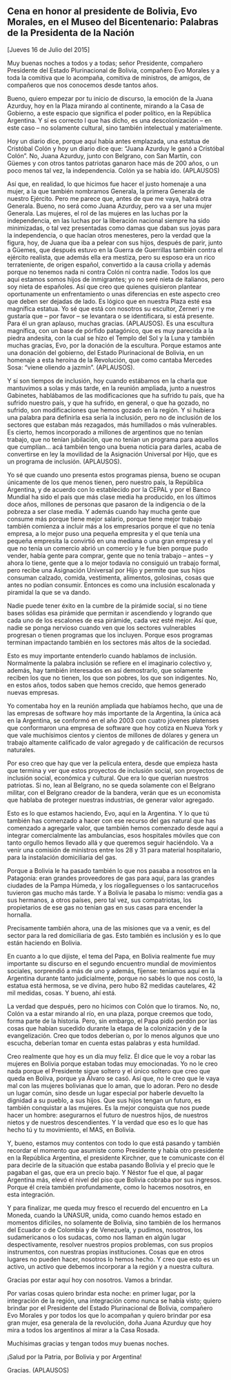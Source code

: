Cena en honor al presidente de Bolivia, Evo Morales, en el Museo del Bicentenario: Palabras de la Presidenta de la Nación
-------------------------------------------------------------------------------------------------------------------------

[Jueves 16 de Julio del 2015]

Muy buenas noches a todos y a todas; señor Presidente, compañero
Presidente del Estado Plurinacional de Bolivia, compañero Evo Morales y
a toda la comitiva que lo acompaña, comitiva de ministros, de amigos, de
compañeros que nos conocemos desde tantos años.

Bueno, quiero empezar por tu inicio de discurso, la emoción de la Juana
Azurduy, hoy en la Plaza mirando al continente, mirando a la Casa de
Gobierno, a este espacio que significa el poder político, en la
República Argentina. Y sí es correcto l que has dicho, es una
descolonización – en este caso – no solamente cultural, sino también
intelectual y materialmente.

Hoy un diario dice, porque aquí había antes emplazada, una estatua de
Cristóbal Colón y hoy un diario dice que: “Juana Azurduy le ganó a
Cristóbal Colón”. No, Juana Azurduy, junto con Belgrano, con San Martín,
con Güemes y con otros tantos patriotas ganaron hace más de 200 años, o
un poco menos tal vez, la independencia. Colón ya se había ido.
(APLAUSOS)

Así que, en realidad, lo que hicimos fue hacer el justo homenaje a una
mujer, a la que también nombramos Generala, la primera Generala de
nuestro Ejército. Pero me parece que, antes de que me vaya, habrá otra
Generala. Bueno, no será como Juana Azurduy, pero va a ser una mujer
Generala. Las mujeres, el rol de las mujeres en las luchas por la
independencia, en las luchas por la liberación nacional siempre ha sido
minimizadas, o tal vez presentadas como damas que daban sus joyas para
la independencia, o que hacían otros menesteres, pero la verdad que la
figura, hoy, de Juana que iba a pelear con sus hijos, después de parir,
junto a Güemes, que después estuvo en la Guerra de Guerrillas también
contra el ejército realista, que además ella era mestiza, pero su esposo
era un rico terrateniente, de origen español, convertido a la causa
criolla y además porque no tenemos nada ni contra Colón ni contra nadie.
Todos los que aquí estamos somos hijos de inmigrantes; yo no seré nieta
de italianos, pero soy nieta de españoles. Así que creo que quienes
quisieron plantear oportunamente un enfrentamiento o unas diferencias en
este aspecto creo que deben ser dejadas de lado. Es lógico que en
nuestra Plaza esté esa magnífica estatua. Yo sé que está con nosotros su
escultor, Zerneri y me gustaría que – por favor – se levantara o se
identificara, si está presente. Para él un gran aplauso, muchas gracias.
(APLAUSOS). Es una escultura magnífica, con un base de pórfido
patagónico, que es muy parecida a la piedra andesita, con la cual se
hizo el Templo del Sol y la Luna y también muchas gracias, Evo, por la
donación de la escultura. Porque estamos ante una donación del gobierno,
del Estado Plurinacional de Bolivia, en un homenaje a esta heroína de la
Revolución, que como cantaba Mercedes Sosa: “viene oliendo a jazmín”.
(APLAUSOS).

Y sí son tiempos de inclusión, hoy cuando estábamos en la charla que
mantuvimos a solas y más tarde, en la reunión ampliada, junto a nuestros
Gabinetes, hablábamos de las modificaciones que ha sufrido tu país, que
ha sufrido nuestro país, y que ha sufrido, en general, o que ha gozado,
no sufrido, son modificaciones que hemos gozado en la región. Y si
hubiera una palabra para definirla esa sería la inclusión, pero no de
inclusión de los sectores que estaban más rezagados, más humillados o
más vulnerables. Es cierto, hemos incorporado a millones de argentinos
que no tenían trabajo, que no tenían jubilación, que no tenían un
programa para aquellos que cumplían… acá también tengo una buena noticia
para darles, acaba de convertirse en ley la movilidad de la Asignación
Universal por Hijo, que es un programa de inclusión. (APLAUSOS).

Yo sé que cuando uno presenta estos programas piensa, bueno se ocupan
únicamente de los que menos tienen, pero nuestro país, la República
Argentina, y de acuerdo con lo establecido por la CEPAL y por el Banco
Mundial ha sido el país que más clase media ha producido, en los últimos
doce años, millones de personas que pasaron de la indigencia o de la
pobreza a ser clase media. Y además cuando hay mucha gente que consume
más porque tiene mejor salario, porque tiene mejor trabajo también
comienza a incluir más a los empresarios porque el que no tenía empresa,
a lo mejor puso una pequeña empresita y el que tenía una pequeña
empresita la convirtió en una mediana o una gran empresa y el que no
tenía un comercio abrió un comercio y le fue bien porque pudo vender,
había gente para comprar, gente que no tenía trabajo – antes – y ahora
lo tiene, gente que a lo mejor todavía no consiguió un trabajo formal,
pero recibe una Asignación Universal por Hijo y permite que sus hijos
consuman calzado, comida, vestimenta, alimentos, golosinas, cosas que
antes no podían consumir. Entonces es como una inclusión escalonada y
piramidal la que se va dando.

Nadie puede tener éxito en la cumbre de la pirámide social, si no tiene
bases sólidas esa pirámide que permitan ir ascendiendo y logrando que
cada uno de los escalones de esa pirámide, cada vez esté mejor. Así que,
nadie se ponga nervioso cuando ven que los sectores vulnerables
progresan o tienen programas que los incluyen. Porque esos programas
terminan impactando también en los sectores más altos de la sociedad.

Esto es muy importante entenderlo cuando hablamos de inclusión.
Normalmente la palabra inclusión se refiere en el imaginario colectivo
y, además, hay también interesados en así demostrarlo, que solamente
reciben los que no tienen, los que son pobres, los que son indigentes.
No, en estos años, todos saben que hemos crecido, que hemos generado
nuevas empresas.

Yo comentaba hoy en la reunión ampliada que habíamos hecho, que una de
las empresas de software hoy más importante de la Argentina, la única
acá en la Argentina, se conformó en el año 2003 con cuatro jóvenes
platenses que conformaron una empresa de software que hoy cotiza en
Nueva York y que vale muchísimos cientos y cientos de millones de
dólares y genera un trabajo altamente calificado de valor agregado y de
calificación de recursos naturales.

Por eso creo que hay que ver la película entera, desde que empieza hasta
que termina y ver que estos proyectos de inclusión social, son proyectos
de inclusión social, económica y cultural. Que era lo que querían
nuestros patriotas. Si no, lean al Belgrano, no se queda solamente con
el Belgrano militar, con el Belgrano creador de la bandera, verán que es
un economista que hablaba de proteger nuestras industrias, de generar
valor agregado.

Esto es lo que estamos haciendo, Evo, aquí en la Argentina. Y lo que tú
también has comenzado a hacer con ese recurso del gas natural que has
comenzado a agregarle valor, que también hemos comenzado desde aquí a
integrar comercialmente las ambulancias, esos hospitales móviles que con
tanto orgullo hemos llevado allá y que queremos seguir haciéndolo. Va a
venir una comisión de ministros entre los 28 y 31 para material
hospitalario, para la instalación domiciliaria del gas.

Porque a Bolivia le ha pasado también lo que nos pasaba a nosotros en la
Patagonia: eran grandes proveedores de gas para aquí, para las grandes
ciudades de la Pampa Húmeda, y los ríogalleguenses o los santacruceños
tuvieron gas mucho más tarde. Y a Bolivia le pasaba lo mismo: vendía gas
a sus hermanos, a otros países, pero tal vez, sus compatriotas, los
propietarios de ese gas no tenían gas en sus casas para encender la
hornalla.

Precisamente también ahora, una de las misiones que va a venir, es del
sector para la red domiciliaria de gas. Esto también es inclusión y es
lo que están haciendo en Bolivia.

En cuanto a lo que dijiste, el tema del Papa, en Bolivia realmente fue
muy importante su discurso en el segundo encuentro mundial de
movimientos sociales, sorprendió a más de uno y además, fíjense:
teníamos aquí en la Argentina durante tanto judicialmente, porque no
sabés lo que nos costó, la estatua está hermosa, se ve divina, pero hubo
82 medidas cautelares, 42 mil medidas, cosas. Y bueno, ahí está.

La verdad que después, pero no hicimos con Colón que lo tiramos. No, no,
Colón va a estar mirando al río, en una plaza, porque creemos que todo,
forma parte de la historia. Pero, sin embargo, el Papa pidió perdón por
las cosas que habían sucedido durante la etapa de la colonización y de
la evangelización. Creo que todos deberían o, por lo menos algunos que
uno escucha, deberían tomar en cuenta estas palabras y esta humildad.

Creo realmente que hoy es un día muy feliz. Él dice que le voy a robar
las mujeres en Bolivia porque estaban todas muy emocionadas. Yo no le
creo nada porque el Presidente sigue soltero y el único soltero que creo
que queda en Boliva, porque ya Álvaro se casó. Así que, no le creo que
le vaya mal con las mujeres bolivianas que lo aman, que lo adoran. Pero
no desde un lugar común, sino desde un lugar especial por haberle
devuelto la dignidad a su pueblo, a sus hijos. Que sus hijos tengan un
futuro, es también conquistar a las mujeres. Es la mejor conquista que
nos puede hacer un hombre: asegurarnos el futuro de nuestros hijos, de
nuestros nietos y de nuestros descendientes. Y la verdad que eso es lo
que has hecho tú y tu movimiento, el MAS, en Bolivia.

Y, bueno, estamos muy contentos con todo lo que está pasando y también
recordar el momento que asumiste como Presidente y había otro presidente
en la República Argentina, el presidente Kirchner, que te comunicaste
con él para decirle de la situación que estaba pasando Bolivia y el
precio que le pagaban el gas, que era un precio bajo. Y Néstor fue el
que, al pagar Argentina más, elevó el nivel del piso que Bolivia cobraba
por sus ingresos. Porque él creía también profundamente, como lo hacemos
nosotros, en esta integración.

Y para finalizar, me queda muy fresco el recuerdo del encuentro en La
Moneda, cuando la UNASUR, unida, como cuando hemos estado en momentos
difíciles, no solamente de Bolivia, sino también de los hermanos del
Ecuador o de Colombia y de Venezuela, y pudimos, nosotros, los
sudamericanos o los sudacas, como nos llaman en algún lugar
despectivamente, resolver nuestros propios problemas, con sus propios
instrumentos, con nuestras propias instituciones. Cosas que en otros
lugares no pueden hacer, nosotros lo hemos hecho. Y creo que esto es un
activo, un activo que debemos incorporar a la región y a nuestra
cultura.

Gracias por estar aquí hoy con nosotros. Vamos a brindar.

Por varias cosas quiero brindar esta noche: en primer lugar, por la
integración de la región, una integración como nunca se había visto;
quiero brindar por el Presidente del Estado Plurinacional de Bolivia,
compañero Evo Morales y por todos los que lo acompañan y quiero brindar
por esa gran mujer, esa generala de la revolución, doña Juana Azurduy
que hoy mira a todos los argentinos al mirar a la Casa Rosada.

Muchísimas gracias y tengan todos muy buenas noches.

¡Salud por la Patria, por Bolivia y por Argentina!

Gracias. (APLAUSOS)
